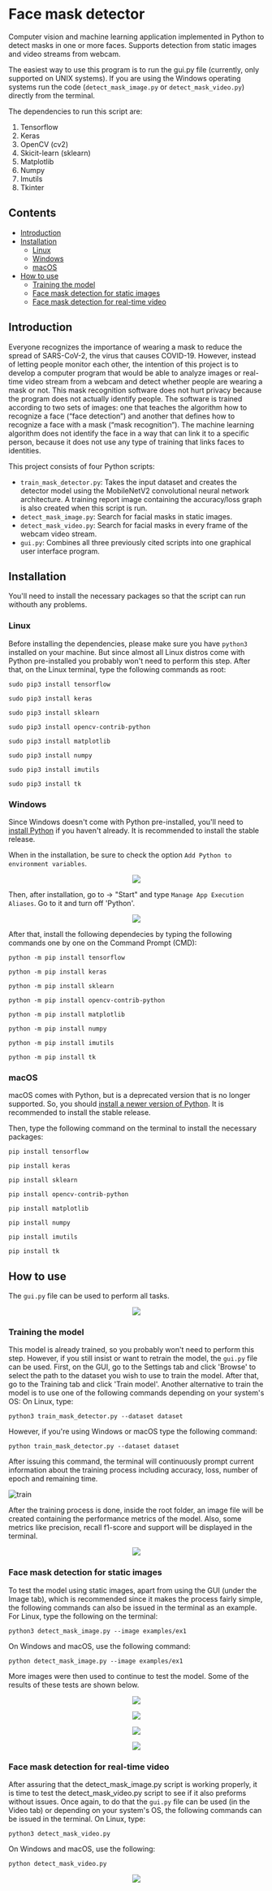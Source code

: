 # Face mask detector

Computer vision and machine learning application implemented in Python to detect masks in one or more faces.
Supports detection from static images and video streams from webcam.

The easiest way to use this program is to run the gui.py file (currently, only supported on UNIX systems). If you are using the Windows operating systems run the code (`detect_mask_image.py` or `detect_mask_video.py`) directly from the terminal.

The dependencies to run this script are:

  1) Tensorflow
  2) Keras
  3) OpenCV (cv2)
  4) Skicit-learn (sklearn)
  5) Matplotlib
  6) Numpy
  7) Imutils
  8) Tkinter
 
## Contents
- [Introduction](#introduction)
- [Installation](#installation)
  * [Linux](#linux)
  * [Windows](#windows)
  * [macOS](#macos)
- [How to use](#how-to-use)
  * [Training the model](#training-the-model)
  * [Face mask detection for static images](#face-mask-detection-for-static-images)
  * [Face mask detection for real-time video](#face-mask-detection-for-real-time-video)
  
## Introduction

Everyone recognizes the importance of wearing a mask to reduce the spread of SARS-CoV-2, the virus that causes COVID-19. However, instead of letting people
monitor each other, the intention of this project is to develop a computer program that would be able to analyze images or real-time video stream from a webcam and detect whether people are wearing a mask or not.
This mask recognition software does not hurt privacy because the program does not actually identify people. The software is trained according to two sets of images: one that teaches the algorithm how to recognize a face (“face detection”) and another that
defines how to recognize a face with a mask (“mask recognition”). The machine learning algorithm does not identify the face in a way that can link it to a specific person, because it does not use any type of training that links faces to identities.

This project consists of four Python scripts:
- `train_mask_detector.py`: Takes the input dataset and creates the detector model using the MobileNetV2 convolutional neural network architecture. A training report image containing the accuracy/loss graph is also created when this script is run.
- `detect_mask_image.py`: Search for facial masks in static images.
- `detect_mask_video.py`: Search for facial masks in every frame of the webcam video stream.
- `gui.py`: Combines all three previously cited scripts into one graphical user interface program.

## Installation

You'll need to install the necessary packages so that the script can run withouth any problems.

### Linux

Before installing the dependencies, please make sure you have `python3` installed on your machine. But since almost all Linux distros come with Python pre-installed you probably won't need to perform this step. After that, on the Linux terminal, type the following commands as root:
```
sudo pip3 install tensorflow

sudo pip3 install keras

sudo pip3 install sklearn

sudo pip3 install opencv-contrib-python

sudo pip3 install matplotlib

sudo pip3 install numpy

sudo pip3 install imutils

sudo pip3 install tk
```

### Windows

Since Windows doesn't come with Python pre-installed, you'll need to [install Python](https://www.python.org/downloads/windows/) if you haven't already. It is recommended to install the stable release. 

When in the installation, be sure to check the option `Add Python to environment variables`. 

<p align="center">
  <img src="https://user-images.githubusercontent.com/61552222/135264123-cd0b28bc-a2ef-4802-b26e-5a452799f81f.PNG" />
</p>

Then, after installation, go to -> "Start" and type `Manage App Execution Aliases`. Go to it and turn off 'Python'.

<p align="center">
  <img src="https://user-images.githubusercontent.com/61552222/135264231-7810d04d-6972-4296-9206-60b7a710dd0e.PNG" />
</p>

After that, install the following dependecies by typing the following commands one by one on the Command Prompt (CMD):
```
python -m pip install tensorflow
```
```
python -m pip install keras
```
```
python -m pip install sklearn
```
```
python -m pip install opencv-contrib-python
```
```
python -m pip install matplotlib
```
```
python -m pip install numpy
```
```
python -m pip install imutils
```
```
python -m pip install tk
```
### macOS

macOS comes with Python, but is a deprecated version that is no longer supported. So, you should [install a newer version of Python](https://www.python.org/downloads/macos/). It is recommended to install the stable release.

Then, type the following command on the terminal to install the necessary packages:
```
pip install tensorflow

pip install keras

pip install sklearn

pip install opencv-contrib-python

pip install matplotlib

pip install numpy

pip install imutils

pip install tk
```

## How to use

The `gui.py` file can be used to perform all tasks.

<p align="center">
  <img src="https://user-images.githubusercontent.com/61552222/134894426-4d9d3051-f2ec-45c0-9994-857650209e1f.png" />
</p>

### Training the model

This model is already trained, so you probably won't need to perform this step. However, if you still insist or want to retrain the model, the `gui.py` file can be used. First, on the GUI, go to the Settings tab and click 'Browse' to select the path to the dataset you wish to use to train the model. After that, go to the Training tab and click 'Train model'.  Another alternative to train the model is to use one of the following commands depending on your system's OS:
On Linux, type:
```
python3 train_mask_detector.py --dataset dataset
```
However, if you're using Windows or macOS type the following command:
```
python train_mask_detector.py --dataset dataset
```

After issuing this command, the terminal will continuously prompt current information about the training process including accuracy, loss, number of epoch and
remaining time.

![train](https://user-images.githubusercontent.com/61552222/134815701-8dcf7de2-e064-49e6-8051-77a6127101e7.png)

After the training process is done, inside the root folder, an image file will be created containing the performance metrics of the model. Also, some metrics like precision, recall f1-score and support will be displayed in the terminal.

<p align="center">
  <img src="https://user-images.githubusercontent.com/61552222/134815737-239fcf18-df6f-4498-8495-8ffa574aa492.png" />
</p>

### Face mask detection for static images

To test the model using static images, apart from using the GUI (under the Image tab), which is recommended since it makes the process fairly simple, the following commands can also be issued in the terminal as an example. 
For Linux, type the following on the terminal:

```
python3 detect_mask_image.py --image examples/ex1
```
On Windows and macOS, use the following command:
```
python detect_mask_image.py --image examples/ex1
```

More images were then used to continue to test the model. Some of the results of these tests are shown below.

<p align="center">
  <img src="https://user-images.githubusercontent.com/61552222/134815850-9493c9f7-354b-4e9e-9740-ccd988ed5725.png" />  
</p>

<p align="center">
  <img src="https://user-images.githubusercontent.com/61552222/134815851-f4a3c1c9-abed-4512-973e-c8ee2999b04d.png" />
</p>

<p align="center">
  <img src="https://user-images.githubusercontent.com/61552222/134815853-321e27b7-6daa-4a3c-a72f-a9354374be95.png" />
</p>

<p align="center">
  <img src="https://user-images.githubusercontent.com/61552222/134815856-19935b8f-967b-4a4d-815e-6e5118e39a80.png" />
</p>

### Face mask detection for real-time video 

After assuring that the detect_mask_image.py script is working properly, it is time to test the detect_mask_video.py script to see if it also preforms without issues. Once again, to do that the `gui.py` file can be used (in the Video tab) or depending on your system's OS, the following commands can be issued in the terminal. 
On Linux, type:

```
python3 detect_mask_video.py
```
On Windows and macOS, use the following:
```
python detect_mask_video.py
```

<p align="center">
 <img src= https://user-images.githubusercontent.com/61552222/134815890-2d36ea22-045f-48ff-b166-33a99026dbf2.png />
</p>

